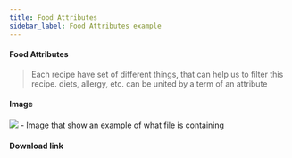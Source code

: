 ```yaml
---
title: Food Attributes
sidebar_label: Food Attributes example
---
```



#### Food Attributes


>
>Each recipe have set of different things, that can help us to filter this recipe.
>diets, allergy, etc. can be united by a term of an attribute
>

#### Image
![](https://raw.githubusercontent.com/GroceriStar/creative/master/) - Image that show an example of what file is containing

#### Download link
[]()
